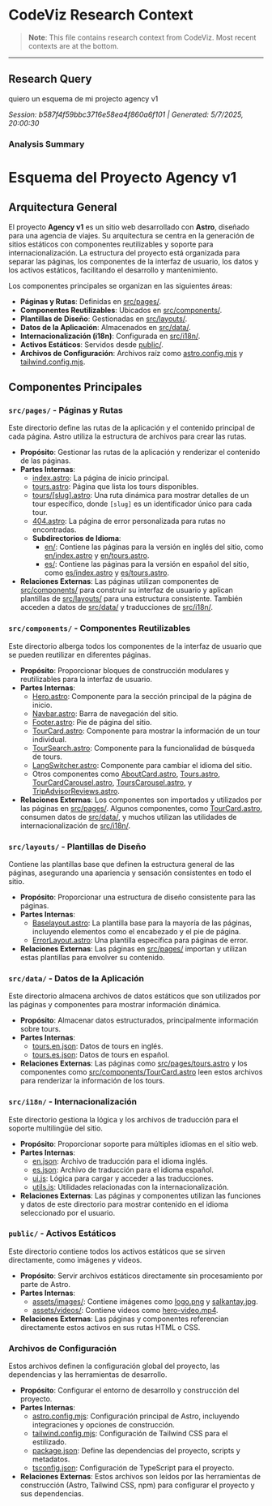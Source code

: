 # CodeViz Research Context

> **Note**: This file contains research context from CodeViz. Most recent contexts are at the bottom.

---

## Research Query

quiero un esquema de mi projecto agency v1

*Session: b587f4f59bbc3716e58ea4f860a6f101 | Generated: 5/7/2025, 20:00:30*

### Analysis Summary

# Esquema del Proyecto Agency v1

## Arquitectura General

El proyecto **Agency v1** es un sitio web desarrollado con **Astro**, diseñado para una agencia de viajes. Su arquitectura se centra en la generación de sitios estáticos con componentes reutilizables y soporte para internacionalización. La estructura del proyecto está organizada para separar las páginas, los componentes de la interfaz de usuario, los datos y los activos estáticos, facilitando el desarrollo y mantenimiento.

Los componentes principales se organizan en las siguientes áreas:

*   **Páginas y Rutas**: Definidas en [src/pages/](src/pages/).
*   **Componentes Reutilizables**: Ubicados en [src/components/](src/components/).
*   **Plantillas de Diseño**: Gestionadas en [src/layouts/](src/layouts/).
*   **Datos de la Aplicación**: Almacenados en [src/data/](src/data/).
*   **Internacionalización (i18n)**: Configurada en [src/i18n/](src/i18n/).
*   **Activos Estáticos**: Servidos desde [public/](public/).
*   **Archivos de Configuración**: Archivos raíz como [astro.config.mjs](astro.config.mjs) y [tailwind.config.mjs](tailwind.config.mjs).

## Componentes Principales

### `src/pages/` - Páginas y Rutas

Este directorio define las rutas de la aplicación y el contenido principal de cada página. Astro utiliza la estructura de archivos para crear las rutas.

*   **Propósito**: Gestionar las rutas de la aplicación y renderizar el contenido de las páginas.
*   **Partes Internas**:
    *   [index.astro](src/pages/index.astro): La página de inicio principal.
    *   [tours.astro](src/pages/tours.astro): Página que lista los tours disponibles.
    *   [tours/[slug].astro](src/pages/tours/[slug].astro): Una ruta dinámica para mostrar detalles de un tour específico, donde `[slug]` es un identificador único para cada tour.
    *   [404.astro](src/pages/404.astro): La página de error personalizada para rutas no encontradas.
    *   **Subdirectorios de Idioma**:
        *   [en/](src/pages/en/): Contiene las páginas para la versión en inglés del sitio, como [en/index.astro](src/pages/en/index.astro) y [en/tours.astro](src/pages/en/tours.astro).
        *   [es/](src/pages/es/): Contiene las páginas para la versión en español del sitio, como [es/index.astro](src/pages/es/index.astro) y [es/tours.astro](src/pages/es/tours.astro).
*   **Relaciones Externas**: Las páginas utilizan componentes de [src/components/](src/components/) para construir su interfaz de usuario y aplican plantillas de [src/layouts/](src/layouts/) para una estructura consistente. También acceden a datos de [src/data/](src/data/) y traducciones de [src/i18n/](src/i18n/).

### `src/components/` - Componentes Reutilizables

Este directorio alberga todos los componentes de la interfaz de usuario que se pueden reutilizar en diferentes páginas.

*   **Propósito**: Proporcionar bloques de construcción modulares y reutilizables para la interfaz de usuario.
*   **Partes Internas**:
    *   [Hero.astro](src/components/Hero.astro): Componente para la sección principal de la página de inicio.
    *   [Navbar.astro](src/components/Navbar.astro): Barra de navegación del sitio.
    *   [Footer.astro](src/components/Footer.astro): Pie de página del sitio.
    *   [TourCard.astro](src/components/TourCard.astro): Componente para mostrar la información de un tour individual.
    *   [TourSearch.astro](src/components/TourSearch.astro): Componente para la funcionalidad de búsqueda de tours.
    *   [LangSwitcher.astro](src/components/LangSwitcher.astro): Componente para cambiar el idioma del sitio.
    *   Otros componentes como [AboutCard.astro](src/components/AboutCard.astro), [Tours.astro](src/components/Tours.astro), [TourCardCarousel.astro](src/components/TourCardCarousel.astro), [ToursCarousel.astro](src/components/ToursCarousel.astro), y [TripAdvisorReviews.astro](src/components/TripAdvisorReviews.astro).
*   **Relaciones Externas**: Los componentes son importados y utilizados por las páginas en [src/pages/](src/pages/). Algunos componentes, como [TourCard.astro](src/components/TourCard.astro), consumen datos de [src/data/](src/data/), y muchos utilizan las utilidades de internacionalización de [src/i18n/](src/i18n/).

### `src/layouts/` - Plantillas de Diseño

Contiene las plantillas base que definen la estructura general de las páginas, asegurando una apariencia y sensación consistentes en todo el sitio.

*   **Propósito**: Proporcionar una estructura de diseño consistente para las páginas.
*   **Partes Internas**:
    *   [Baselayout.astro](src/layouts/Baselayout.astro): La plantilla base para la mayoría de las páginas, incluyendo elementos como el encabezado y el pie de página.
    *   [ErrorLayout.astro](src/layouts/ErrorLayout.astro): Una plantilla específica para páginas de error.
*   **Relaciones Externas**: Las páginas en [src/pages/](src/pages/) importan y utilizan estas plantillas para envolver su contenido.

### `src/data/` - Datos de la Aplicación

Este directorio almacena archivos de datos estáticos que son utilizados por las páginas y componentes para mostrar información dinámica.

*   **Propósito**: Almacenar datos estructurados, principalmente información sobre tours.
*   **Partes Internas**:
    *   [tours.en.json](src/data/tours.en.json): Datos de tours en inglés.
    *   [tours.es.json](src/data/tours.es.json): Datos de tours en español.
*   **Relaciones Externas**: Las páginas como [src/pages/tours.astro](src/pages/tours.astro) y los componentes como [src/components/TourCard.astro](src/components/TourCard.astro) leen estos archivos para renderizar la información de los tours.

### `src/i18n/` - Internacionalización

Este directorio gestiona la lógica y los archivos de traducción para el soporte multilingüe del sitio.

*   **Propósito**: Proporcionar soporte para múltiples idiomas en el sitio web.
*   **Partes Internas**:
    *   [en.json](src/i18n/en.json): Archivo de traducción para el idioma inglés.
    *   [es.json](src/i18n/es.json): Archivo de traducción para el idioma español.
    *   [ui.js](src/i18n/ui.js): Lógica para cargar y acceder a las traducciones.
    *   [utils.js](src/i18n/utils.js): Utilidades relacionadas con la internacionalización.
*   **Relaciones Externas**: Las páginas y componentes utilizan las funciones y datos de este directorio para mostrar contenido en el idioma seleccionado por el usuario.

### `public/` - Activos Estáticos

Este directorio contiene todos los activos estáticos que se sirven directamente, como imágenes y videos.

*   **Propósito**: Servir archivos estáticos directamente sin procesamiento por parte de Astro.
*   **Partes Internas**:
    *   [assets/images/](public/assets/images/): Contiene imágenes como [logo.png](public/assets/images/logo.png) y [salkantay.jpg](public/assets/images/salkantay.jpg).
    *   [assets/videos/](public/assets/videos/): Contiene videos como [hero-video.mp4](public/assets/videos/hero-video.mp4).
*   **Relaciones Externas**: Las páginas y componentes referencian directamente estos activos en sus rutas HTML o CSS.

### Archivos de Configuración

Estos archivos definen la configuración global del proyecto, las dependencias y las herramientas de desarrollo.

*   **Propósito**: Configurar el entorno de desarrollo y construcción del proyecto.
*   **Partes Internas**:
    *   [astro.config.mjs](astro.config.mjs): Configuración principal de Astro, incluyendo integraciones y opciones de construcción.
    *   [tailwind.config.mjs](tailwind.config.mjs): Configuración de Tailwind CSS para el estilizado.
    *   [package.json](package.json): Define las dependencias del proyecto, scripts y metadatos.
    *   [tsconfig.json](tsconfig.json): Configuración de TypeScript para el proyecto.
*   **Relaciones Externas**: Estos archivos son leídos por las herramientas de construcción (Astro, Tailwind CSS, npm) para configurar el proyecto y sus dependencias.


